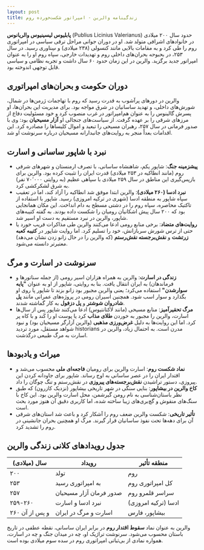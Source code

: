 ```yaml
---
layout: post
title: زندگینامه والرین - امپراتور شکست‌خورده روم
---
```


**پابلیوس لیسینیوس والریانوس** (Publius Licinius Valerianus) حدود سال ۲۰۰ میلادی در خانوادهای اشرافی متولد شد. او در دوران جوانی مراحل ترقی سیاسی در امپراتوری روم را طی کرد و به مقامات بالایی مانند کنسولی (۲۳۸ میلادی) و سِناوری رسید. در سال ۲۵۳، در بحبوحه بحران‌های داخلی روم و تهدیدات خارجی، سپاه روم او را به عنوان امپراتور جدید برگزید. والرین در این زمان حدود ۶۰ سال داشت و تجربه نظامی و سیاسی قابل توجهی اندوخته بود.

## دوران حکومت و بحران‌های امپراتوری  
والرین در دورهای پرآشوب به قدرت رسید که روم با تهاجمات ژرمن‌ها در شمال، شورش‌های داخلی، و تهدید ساسانیان در شرق مواجه بود. برای مدیریت این بحران‌ها، او پسرش گالینوس را به عنوان هم‌امپراتور در غرب منصوب کرد و خود مسئولیت دفاع از مرزهای شرقی را بر عهده گرفت. از سیاست‌های جنجالی او **آزار مسیحیان** بود: وی با صدور فرمانی در سال ۲۵۷، رهبران مسیحی را تبعید و اموال کلیساها را مصادره کرد. این اقدامات بعداً منجر به روایت‌های جانبدارانه مسیحیان درباره سرنوشت او شد.

## نبرد با شاپور ساسانی و اسارت  
- **پیشزمینه جنگ**: شاپور یکم، شاهنشاه ساسانی، با تصرف ارمنستان و شهرهای شرقی روم (مانند انطاکیه در ۲۵۳ میلادی) قدرت ایران را تثبیت کرده بود. والرین برای بازپس‌گیری این مناطق در سال ۲۵۹ میلادی با سپاهی عظیم (به روایتی ۷۰٬۰۰۰ نفر) به شرق لشکرکشی کرد.  
- **نبرد ادسا (۲۶۰ میلادی)**: والرین ابتدا موفق شد انطاکیه را آزاد کند، اما در تعقیب سپاه شاپور به منطقه ادسا (شهری در ترکیه امروزی) رسید. شاپور با استفاده از تاکتیک محاصره، سپاه روم را در دشتی مسطح به دام انداخت. این مکان همانجایی بود که ۲۰۰ سال پیش اشکانیان رومیان را شکست داده بودند. به گفته کتیبه‌های شاپور، والرین در نبرد مستقیم به دست او اسیر شد.  
- **روایت‌های متضاد**: برخی منابع رومی ادعا می‌کنند والرین طی مذاکرات فریب خورد یا حتی از ترس شورش سربازانش، خود را تسلیم کرد. اما روایت شاپور در **کتیبه کعبه زرتشت** و **نقش‌برجسته نقش‌رستم** (که والرین را در حال زانو زدن نشان می‌دهد) معتبرتر دانسته می‌شود.

## سرنوشت در اسارت و مرگ  
- **زندگی در اسارت**: والرین به همراه هزاران اسیر رومی (از جمله سناتورها و فرماندهان) به ایران انتقال یافت. بنا به روایتی، شاپور از او به عنوان **"پایه سوارشدن"** استفاده می‌کرد؛ یعنی والرین مجبور بود زانو بزند تا شاپور پا روی او بگذارد و سوار اسب شود. همچنین اسیران رومی در پروژه‌های عمرانی مانند **پل شادروان شوشتر** و **پل دزفول** به کار گماشته شدند.  
- **مرگ تحقیرآمیز**: منابع مسیحی (مانند لاکتانتیوس) ادعا می‌کنند شاپور پس از سال‌ها اسارت، والرین را مجبور به خوردن **طلای مذاب** کرد یا پوست او را کَند و با کاه پر کرد. اما این روایت‌ها به دلیل **غرض‌ورزی مذهبی** (والرین آزارگر مسیحیان بود) و نبود شواهد مستقل، مورد تردید historians مدرن است. به احتمال زیاد، والرین در اسارت به مرگ طبیعی درگذشت.

## میراث و یادبودها  
- **نماد شکست روم**: اسارت والرین برای رومیان **فاجعه‌ای ملی** محسوب می‌شد و اقتدار ایران را در عصر ساسانی به اوج رساند. شاپور برای جاودانه کردن این پیروزی، دستور تراشیدن **نقش‌برجسته‌های پیروزی** در نقش‌رستم و تنگ چوگان را داد.  
- **کاخ والرین در بیشاپور**: بنایی سنگی در شهر تاریخی بیشاپور (نزدیک کازرون) که طبق نظر باستان‌شناسی به نام رومن گیرشمن، محل اسارت والرین بود. این کاخ با سنگ‌های منقوش و گچ‌بری‌های زیبا ساخته شده، اما کاربری دقیق آن هنوز مورد بحث است.  
- **تأثیر تاریخی**: شکست والرین ضعف روم را آشکار کرد و باعث شد استان‌های شرقی آن برای دهه‌ها تحت نفوذ ساسانیان قرار گیرند. مرگ او همچنین بحران جانشینی در روم را تشدید کرد.

## جدول رویدادهای کلانی زندگی والرین

| **سال (میلادی)** | **رویداد**                  | **منطقه تأثیر**       |
|------------------|-----------------------------|-----------------------|
| ۲۰۰              | تولد                        | روم                  |
| ۲۵۳              | به امپراتوری رسید          | کل امپراتوری روم     |
| ۲۵۷              | صدور فرمان آزار مسیحیان   | سراسر قلمرو روم     |
| ۲۵۹-۲۶۰          | نبرد ادسا و اسارت         | ادسا (ترکیه امروزی) |
| ۲۶۰ و پس از آن   | اسارت و مرگ در ایران       | بیشاپور، فارس       |

والرین به عنوان نماد **سقوط اقتدار روم** در برابر ایران ساسانی، نقطه عطفی در تاریخ باستان محسوب می‌شود. سرنوشت تراژیک او، چه در میدان جنگ و چه در اسارت، همواره نمادی از بی‌ثباتی امپراتوری روم در سده سوم میلادی بوده است.
